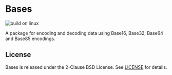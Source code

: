 # Bases

![build on linux](https://github.com/pambrozy/Bases/workflows/linux/badge.svg)

A package for encoding and decoding data using Base16, Base32, Base64 and Base85 encodings.

## License
Bases is released under the 2-Clause BSD License. See [LICENSE](LICENSE) for details.

